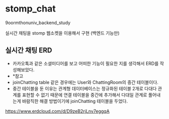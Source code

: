 # stomp_chat
9oormthonuniv_backend_study 

실시간 채팅을 stomp 웹소켓을 이용해서 구현 (백엔드 기능만)

## 실시간 채팅 ERD
- 카카오톡과 같은 소셜미디어를 보고 어떠한 기능이 필요한 지를 생각해서 ERD를 작성해보았다.
- *참고
- joinChatting table 같은 경우에는 User와 ChattingRoom의 중간 테이블이다.
- 중간 테이블을 둔 이유는 관계형 데이터베이스는 정규화된 테이블 2개로 다대다 관계를 표현할 수 없기 때문에 연결 테이블을 중간에 추가해서 다대일 관계로 풀어내는게 바람직한 해결 방법이기에 joinChatting 테이블을 두었다.

https://www.erdcloud.com/d/D9zeB2rjLnv7eggqA

